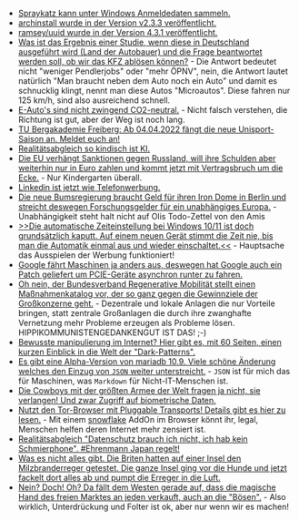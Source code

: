 * [Spraykatz kann unter Windows Anmeldedaten sammeln.](https://scheible.it/kali-linux-tool_spraykatz/)
* [archinstall wurde in der Version v2.3.3 veröffentlicht.](https://github.com/archlinux/archinstall/releases/tag/v2.3.3)
* [ramsey/uuid wurde in der Version 4.3.1 veröffentlicht.](https://github.com/ramsey/uuid/releases/tag/4.3.1)
* [Was ist das Ergebnis einer Studie, wenn diese in Deutschland ausgeführt wird (Land der Autobauer) und die Frage beantwortet werden soll, ob wir das KFZ ablösen können?](https://www.sonnenseite.com/de/mobilitaet/mehr-als-40-prozent-weniger-emissionen-durch-elektrische-leichtfahrzeuge/) - Die Antwort bedeutet nicht "weniger Pendlerjobs" oder "mehr ÖPNV", nein, die Antwort lautet natürlich "Man braucht neben dem Auto noch ein Auto" und damit es schnucklig klingt, nennt man diese Autos "Microautos". Diese fahren nur 125 km/h, sind also ausreichend schnell.
* [E-Auto's sind nicht zwingend CO2-neutral.](https://www.sonnenseite.com/de/mobilitaet/gesetzgebung-mit-fehlwirkung-das-e-auto-ein-wahres-emissionswunder/) - Nicht falsch verstehen, die Richtung ist gut, aber der Weg ist noch lang.
* [TU Bergakademie Freiberg: Ab 04.04.2022 fängt die neue Unisport-Saison an. Meldet euch an!](https://tu-freiberg.de/presse/neue-unisport-kurse-starten-am-4-april)
* [Realitätsabgleich so kindisch ist KI.](https://blog.fefe.de/?ts=9cbfbb0a)
* [Die EU verhängt Sanktionen gegen Russland, will ihre Schulden aber weiterhin nur in Euro zahlen und kommt jetzt mit Vertragsbruch um die Ecke.](https://blog.fefe.de/?ts=9cbf7abb) - Nur Kindergarten überall.
* [Linkedin ist jetzt wie Telefonwerbung.](https://blog.fefe.de/?ts=9cbf1659)
* [Die neue Bumsregierung braucht Geld für ihren Iron Dome in Berlin und streicht deswegen Forschungsgelder für ein unabhängiges Europa.](https://blog.fefe.de/?ts=9cbf365b) - Unabhängigkeit steht halt nicht auf Olis Todo-Zettel von den Amis
* [>>Die automatische Zeiteinstellung bei Windows 10/11 ist doch grundsätzlich kaputt. Auf einem neuen Gerät stimmt die Zeit nie, bis man die Automatik einmal aus und wieder einschaltet.<<](https://www.borncity.com/blog/2022/03/29/windows-gab-es-probleme-bei-der-sommerzeitumstellung-2022/) - Hauptsache das Ausspielen der Werbung funktioniert!
* [Google fährt Maschinen ja anders aus, deswegen hat Google auch ein Patch geliefert um PCIE-Geräte asynchron runter zu fahren.](https://www.phoronix.com/scan.php?page=news_item&px=Google-Linux-Too-Many-NVMe)
* [Oh nein, der Bundesverband Regenerative Mobilität stellt einen Maßnahmenkatalog vor, der so ganz gegen die Gewinnziele der Großkonzerne geht.](https://www.sonnenseite.com/de/energie/heimischer-wasserstoff-statt-importgas/) - Dezentrale und lokale Anlagen die nur Vorteile bringen, statt zentrale Großanlagen die durch ihre zwanghafte Vernetzung mehr Probleme erzeugen als Probleme lösen. HIPPIKOMMUNISTENGEDANKENGUT IST DAS! ;-)
* [Bewusste manipulierung im Internet? Hier gibt es, mit 60 Seiten, einen kurzen Einblick in die Welt der "Dark-Patterns".](https://netzpolitik.org/2022/edpb-dark-patterns-datenschutzbehoerden-warnen-vor-manipulativem-design-im-netz/)
* [Es gibt eine Alpha-Version von mariadb 10.9. Viele schöne Änderung welches den Einzug von `JSON` weiter unterstreicht.](https://www.percona.com/blog/mariadb-10-9-quick-peek/) - `JSON` ist für mich das für Maschinen, was `Markdown` für Nicht-IT-Menschen ist.
* [Die Cowboys mit der größten Armee der Welt fragen ja nicht, sie verlangen! Und zwar Zugriff auf biometrische Daten.](https://netzpolitik.org/2022/neue-vorschrift-us-behoerden-verlangen-zugriff-auf-biometrische-daten-in-40-laendern/)
* [Nutzt den Tor-Browser mit Pluggable Transports! Details gibt es hier zu lesen.](https://www.kuketz-blog.de/howto-internet-zensur-umgehen-und-anonym-bleiben/) - Mit einem [snowflake](https://snowflake.torproject.org/) AddOn im Browser könnt ihr, legal, Menschen helfen deren Internet mehr zensiert ist.
* [Realitätsabgleich "Datenschutz brauch ich nicht, ich hab kein Schmierphone". #Ehrenmann Japan regelt!](https://www.kuketz-blog.de/leserbrief-zu-den-quarantaene-bzw-ueberwachungsmassnahmen-in-japan/)
* [Was es nicht alles gibt. Die Briten hatten auf einer Insel den Milzbranderreger getestet. Die ganze Insel ging vor die Hunde und jetzt fackelt dort alles ab und pumpt die Erreger in die Luft.](https://blog.fefe.de/?ts=9cbc215c)
* [Nein? Doch! Oh? Da fällt dem Westen gerade auf, dass die magische Hand des freien Marktes an jeden verkauft, auch an die "Bösen".](https://blog.fefe.de/?ts=9cbcd4df) - Also wirklich, Unterdrückung und Folter ist ok, aber nur wenn wir es machen!
